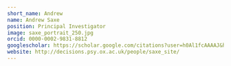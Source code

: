 ```yaml
---
short_name: Andrew
name: Andrew Saxe
position: Principal Investigator
image: saxe_portrait_250.jpg
orcid: 0000-0002-9831-8812
googlescholar: https://scholar.google.com/citations?user=h0Al1fcAAAAJ&hl=en
website: http://decisions.psy.ox.ac.uk/people/saxe_site/
---
```


 